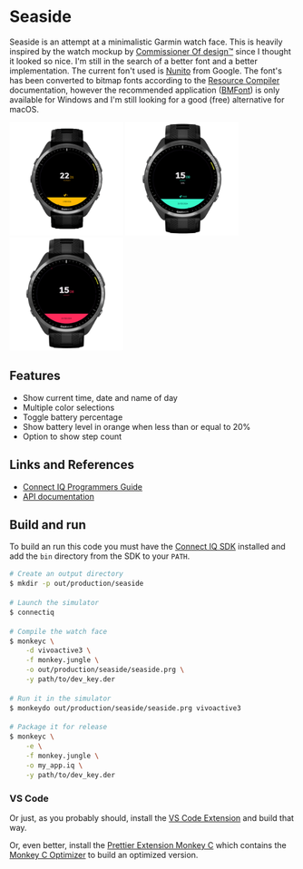 # Seaside

Seaside is an attempt at a minimalistic Garmin watch face. This is heavily
inspired by the watch mockup by [Commissioner Of
design™](https://dribbble.com/shots/4945320-Digital-Watch-face/) since I thought
it looked so nice. I'm still in the search of a better font and a better
implementation. The current fon't used is
[Nunito](https://fonts.google.com/specimen/Nunito) from Google. The font's has
been converted to bitmap fonts according to the [Resource
Compiler](https://developer.garmin.com/connect-iq/programmers-guide/resource-compiler)
documentation, however the recommended application
([BMFont](http://www.angelcode.com/products/bmfont/)) is only available for
Windows and I'm still looking for a good (free) alternative for macOS.

<p float="left">
    <img src="./screenshots/fr965.png" alt="yellow" width="200"/>
    <img src="./screenshots/fr965-mint.png" alt="yellow" width="200"/>
    <img src="./screenshots/fr965-red.png" alt="yellow" width="200"/>
</p>

## Features

-   Show current time, date and name of day
-   Multiple color selections
-   Toggle battery percentage
-   Show battery level in orange when less than or equal to 20%
-   Option to show step count

## Links and References

-   [Connect IQ Programmers
    Guide](https://developer.garmin.com/connect-iq/programmers-guide/)
-   [API documentation](https://developer.garmin.com/connect-iq/api-docs/)

## Build and run

To build an run this code you must have the [Connect IQ
SDK](https://developer.garmin.com/connect-iq/sdk/) installed and add the `bin`
directory from the SDK to your `PATH`.

```sh
# Create an output directory
$ mkdir -p out/production/seaside

# Launch the simulator
$ connectiq

# Compile the watch face
$ monkeyc \
    -d vivoactive3 \
    -f monkey.jungle \
    -o out/production/seaside/seaside.prg \
    -y path/to/dev_key.der

# Run it in the simulator
$ monkeydo out/production/seaside/seaside.prg vivoactive3

# Package it for release
$ monkeyc \
    -e \
    -f monkey.jungle \
    -o my_app.iq \
    -y path/to/dev_key.der
```

### VS Code

Or just, as you probably should, install the [VS Code
Extension](https://marketplace.visualstudio.com/items?itemName=garmin.monkey-c)
and build that way.

Or, even better, install the [Prettier Extension Monkey
C](https://marketplace.visualstudio.com/items?itemName=markw65.prettier-extension-monkeyc)
which contains the [Monkey C
Optimizer](https://github.com/markw65/monkeyc-optimizer) to build an optimized
version.
